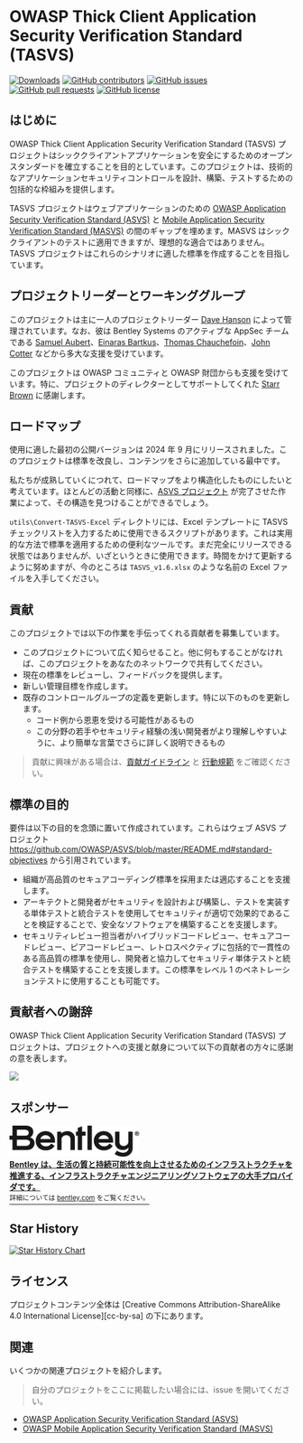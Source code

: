  # OWASP Thick Client Application Security Verification Standard (TASVS)
[![Downloads](https://img.shields.io/github/downloads/owasp/www-project-thick-client-application-security-verification-standard/total?logo=github&logoColor=white&style=flat-square)](https://github.com/owasp/www-project-thick-client-application-security-verification-standard/releases)
[![GitHub contributors](https://img.shields.io/github/contributors/owasp/www-project-thick-client-application-security-verification-standard)](https://github.com/owasp/www-project-thick-client-application-security-verification-standard/graphs/contributors)
[![GitHub issues](https://img.shields.io/github/issues/owasp/www-project-thick-client-application-security-verification-standard)](https://github.com/owasp/www-project-thick-client-application-security-verification-standard/issues)
[![GitHub pull requests](https://img.shields.io/github/issues-pr/owasp/www-project-thick-client-application-security-verification-standard)](https://github.com/owasp/www-project-thick-client-application-security-verification-standard/pulls)
[![GitHub license](https://img.shields.io/github/license/owasp/www-project-thick-client-application-security-verification-standard)](https://github.com/owasp/www-project-thick-client-application-security-verification-standard/blob/main/LICENSE)


 
## はじめに
OWASP Thick Client Application Security Verification Standard (TASVS) プロジェクトはシッククライアントアプリケーションを安全にするためのオープンスタンダードを確立することを目的としています。このプロジェクトは、技術的なアプリケーションセキュリティコントロールを設計、構築、テストするための包括的な枠組みを提供します。

TASVS プロジェクトはウェブアプリケーションのための [OWASP Application Security Verification Standard (ASVS)](https://github.com/OWASP/ASVS) と [Mobile Application Security Verification Standard (MASVS)](https://github.com/OWASP/owasp-masvs) の間のギャップを埋めます。MASVS はシッククライアントのテストに適用できますが、理想的な適合ではありません。TASVS プロジェクトはこれらのシナリオに適した標準を作成することを目指しています。

## プロジェクトリーダーとワーキンググループ

このプロジェクトは主に一人のプロジェクトリーダー [Dave Hanson](https://github.com/JeffreyShran) によって管理されています。なお、彼は Bentley Systems のアクティブな AppSec チームである [Samuel Aubert](https://github.com/matreurai)、[Einaras Bartkus](https://github.com/eb-bsi)、[Thomas Chauchefoin](https://www.linkedin.com/in/thomaschauchefoin)、[John Cotter](https://www.linkedin.com/in/john-cotter-40338612/) などから多大な支援を受けています。

このプロジェクトは OWASP コミュニティと OWASP 財団からも支援を受けています。特に、プロジェクトのディレクターとしてサポートしてくれた [Starr Brown](https://github.com/mamicidal) に感謝します。

## ロードマップ

使用に適した最初の公開バージョンは 2024 年 9 月にリリースされました。このプロジェクトは標準を改良し、コンテンツをさらに追加している最中です。

私たちが成熟していくにつれて、ロードマップをより構造化したものにしたいと考えています。ほとんどの活動と同様に、[ASVS プロジェクト](https://github.com/OWASP/ASVS/wiki/Roadmap-to-version-5.0) が完了させた作業によって、その構造を見つけることができるでしょう。

`utils\Convert-TASVS-Excel` ディレクトリには、Excel テンプレートに TASVS チェックリストを入力するために使用できるスクリプトがあります。これは実用的な方法で標準を適用するための便利なツールです。まだ完全にリリースできる状態ではありませんが、いざというときに使用できます。時間をかけて更新するように努めますが、今のところは `TASVS_v1.6.xlsx` のような名前の Excel ファイルを入手してください。

## 貢献

このプロジェクトでは以下の作業を手伝ってくれる貢献者を募集しています。

- このプロジェクトについて広く知らせること。他に何もすることがなければ、このプロジェクトをあなたのネットワークで共有してください。
- 現在の標準をレビューし、フィードバックを提供します。
- 新しい管理目標を作成します。
- 既存のコントロールグループの定義を更新します。特に以下のものを更新します。
  - コード例から恩恵を受ける可能性があるもの
  - この分野の若手やセキュリティ経験の浅い開発者がより理解しやすいように、より簡単な言葉でさらに詳しく説明できるもの

> 貢献に興味がある場合は、[貢献ガイドライン](https://github.com/OWASP/www-project-thick-client-application-security-verification-standard/blob/main/CONTRIBUTING.md) と [行動規範](https://github.com/OWASP/www-project-thick-client-application-security-verification-standard/blob/main/CODE_OF_CONDUCT.md) をご確認ください。

## 標準の目的

要件は以下の目的を念頭に置いて作成されています。これらはウェブ ASVS プロジェクト https://github.com/OWASP/ASVS/blob/master/README.md#standard-objectives から引用されています。

* 組織が高品質のセキュアコーディング標準を採用または適応することを支援します。
* アーキテクトと開発者がセキュリティを設計および構築し、テストを実装する単体テストと統合テストを使用してセキュリティが適切で効果的であることを検証することで、安全なソフトウェアを構築することを支援します。
* セキュリティレビュー担当者がハイブリッドコードレビュー、セキュアコードレビュー、ピアコードレビュー、レトロスペクティブに包括的で一貫性のある高品質の標準を使用し、開発者と協力してセキュリティ単体テストと統合テストを構築することを支援します。この標準をレベル 1 のペネトレーションテストに使用することも可能です。

## 貢献者への謝辞

OWASP Thick Client Application Security Verification Standard (TASVS) プロジェクトは、プロジェクトへの支援と献身について以下の貢献者の方々に感謝の意を表します。

<a href="https://github.com/OWASP/www-project-thick-client-application-security-verification-standard/graphs/contributors">
  <img src="https://contrib.rocks/image?repo=OWASP/www-project-thick-client-application-security-verification-standard" />
</a>

## スポンサー

<a href="https://www.bentley.com/company/about-us/">
  <div>
    <img src="https://raw.githubusercontent.com/OWASP/www-project-thick-client-application-security-verification-standard/refs/heads/main/assets/images/BentleyLOGO_BLK_type.jpg" width="230" alt="Bentley Systems" />
  </div>
  <b>
    Bentley は、生活の質と持続可能性を向上させるためのインフラストラクチャを推進する、インフラストラクチャエンジニアリングソフトウェアの大手プロバイダです。
  </b>
  <div>
    <sup>詳細については <u>bentley.com</u> をご覧ください。</sup>
  </div>
</a>

## Star History

[![Star History Chart](https://api.star-history.com/svg?repos=OWASP/www-project-thick-client-application-security-verification-standard&type=Date)](https://star-history.com/#OWASP/www-project-thick-client-application-security-verification-standard&Date)

## ライセンス

プロジェクトコンテンツ全体は [Creative Commons Attribution-ShareAlike 4.0 International License][cc-by-sa] の下にあります。

## 関連

いくつかの関連プロジェクトを紹介します。
> 自分のプロジェクトをここに掲載したい場合には、issue を開いてください。

- [OWASP Application Security Verification Standard (ASVS)](https://github.com/OWASP/ASVS)
- [OWASP Mobile Application Security Verification Standard (MASVS)](https://github.com/OWASP/owasp-masvs)
